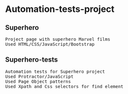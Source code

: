 # Automation-tests-project

<h2> Superhero </h2> 
<pre>Project page with superhero Marvel films 
Used HTML/CSS/JavaScript/Bootstrap </pre>

<h2> Superhero-tests </h2>
<pre>Automation tests for Superhero project 
Used Protractor/JavaScript 
Used Page Object patterns
Used Xpath and Css selectors for find element </pre>
